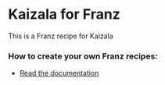 # Kaizala for Franz
This is a Franz recipe for Kaizala

### How to create your own Franz recipes:
* [Read the documentation](https://github.com/meetfranz/plugins)
